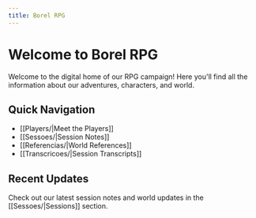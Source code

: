 ```yaml
---
title: Borel RPG
---
```


# Welcome to Borel RPG

Welcome to the digital home of our RPG campaign! Here you'll find all the information about our adventures, characters, and world.

## Quick Navigation

- [[Players/|Meet the Players]]
- [[Sessoes/|Session Notes]]
- [[Referencias/|World References]]
- [[Transcricoes/|Session Transcripts]]

## Recent Updates

Check out our latest session notes and world updates in the [[Sessoes/|Sessions]] section. 